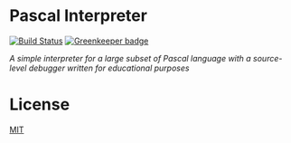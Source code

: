 # Pascal Interpreter

[![Build Status](https://travis-ci.org/ghaiklor/pascal-interpreter.svg?branch=master)](https://travis-ci.org/ghaiklor/pascal-interpreter)
[![Greenkeeper badge](https://badges.greenkeeper.io/ghaiklor/pascal-interpreter.svg)](https://greenkeeper.io/)

_A simple interpreter for a large subset of Pascal language with a source-level debugger written for educational purposes_

# License

[MIT](./LICENSE)
